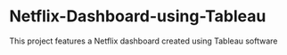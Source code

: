 # Netflix-Dashboard-using-Tableau
This project features a Netflix dashboard created using Tableau software
